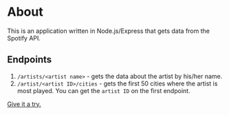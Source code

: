 # About

This is an application written in Node.js/Express that gets data from the Spotify API.

## Endpoints

1. `/artists/<artist name>` - gets the data about the artist by his/her name.
2. `/artist/<artist ID>/cities` - gets the first 50 cities where the artist is most played. You can get the `artist ID` on the first endpoint.

[Give it a try.](https://how-famous-api.herokuapp.com)
